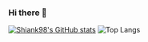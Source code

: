 ### Hi there 👋

<!--
**shiank98/shiank98** is a ✨ _special_ ✨ repository because its `README.md` (this file) appears on your GitHub profile.

Here are some ideas to get you started:

- 🔭 I’m currently working on ...
- 🌱 I’m currently learning ...
- 👯 I’m looking to collaborate on ...
- 🤔 I’m looking for help with ...
- 💬 Ask me about ...
- 📫 How to reach me: ...
- 😄 Pronouns: ...
- ⚡ Fun fact: ...
-->

[![Shiank98's GitHub stats](https://github-readme-stats.vercel.app/api?username=shiank98)](https://github.com/shiank98/github-readme-stats)
![Top Langs](https://github-readme-stats.vercel.app/api/top-langs/?username=shiank98&layout=default&theme=cobalt)
